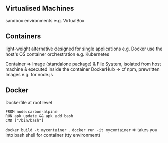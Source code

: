 ## Virtualised Machines
sandbox environments e.g. VirtualBox

## Containers
light-weight alternative designed for single applications e.g. Docker
use the host's OS
container orchestration e.g. Kubernetes

Container => Image (standalone package) & File System, isolated from host machine & executed inside the container
DockerHub => cf npm, prewritten Images e.g. for node.js

## Docker
Dockerfile at root level
```
FROM node:carbon-alpine
RUN apk update && apk add bash
CMD ["/bin/bash"]
```
`docker build -t mycontainer .`
`docker run -it mycontainer` => takes you into bash shell for container (tty environment)
